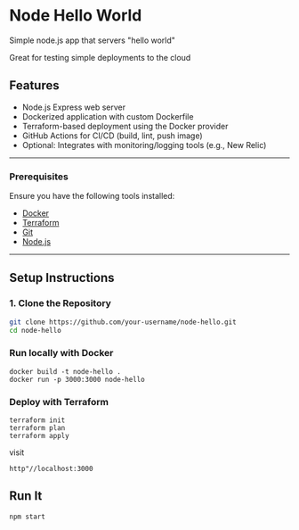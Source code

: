 # Node Hello World

Simple node.js app that servers "hello world"

Great for testing simple deployments to the cloud

## Features

- Node.js Express web server
- Dockerized application with custom Dockerfile
- Terraform-based deployment using the Docker provider
- GitHub Actions for CI/CD (build, lint, push image)
- Optional: Integrates with monitoring/logging tools (e.g., New Relic)

---


### Prerequisites

Ensure you have the following tools installed:

- [Docker](https://www.docker.com/)
- [Terraform](https://developer.hashicorp.com/terraform/install)
- [Git](https://git-scm.com/)
- [Node.js](https://nodejs.org/) 

---

## Setup Instructions

### 1. Clone the Repository

```bash
git clone https://github.com/your-username/node-hello.git
cd node-hello
```

### Run locally with Docker

```
docker build -t node-hello .
docker run -p 3000:3000 node-hello

```

### Deploy with Terraform

```
terraform init
terraform plan
terraform apply
```

visit 
``` 
http"//localhost:3000
```
## Run It

`npm start`
